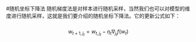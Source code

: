 #随机坐标下降法
随机梯度法是对样本进行随机采样，当然我们也可以对模型的维度进行随机采样，这就是我们要介绍的随机坐标下降法。它的更新公式如下：  
&emsp;&emsp;$$w_{t+1,j_t} = w_{t,j_t} - \eta_t \nabla_{j_t}f(w_t)$$  
